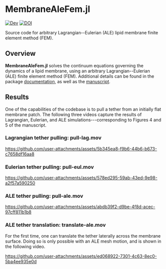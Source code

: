 
# MembraneAleFem.jl

[![Dev](https://img.shields.io/badge/docs-dev-blue.svg)](https://sahu-lab.github.io/MembraneAleFem.jl/dev/)
[![DOI](https://zenodo.org/badge/DOI/10.48550/arXiv.2412.07596.svg)](https://doi.org/10.48550/arXiv.2412.07596)

Source code for arbitrary Lagrangian--Eulerian (ALE) lipid membrane finite
element method (FEM).


## Overview

**MembraneAleFem.jl** solves the continuum equations governing the dynamics of a
lipid membrane, using an arbitrary Lagrangian--Eulerian (ALE) finite element
method (FEM).
Additional details can be found in the package
[documentation](https://sahu-lab.github.io/MembraneAleFem.jl), as well as the
[manuscript](https://arxiv.org/pdf/2412.07596).


## Results

One of the capabilities of the codebase is to pull a tether from an initially
flat membrane patch.
The following three videos capture the results of Lagrangian, Eulerian, and ALE
simulations---corresponding to Figures 4 and 5 of the manuscript.


### Lagrangian tether pulling: pull-lag.mov

https://github.com/user-attachments/assets/5b345ea8-f9b6-44b6-b673-c7658df16aa8


### Eulerian tether pulling: pull-eul.mov

https://github.com/user-attachments/assets/578ed295-59ab-43ed-9e98-a2f57a590250


### ALE tether pulling: pull-ale.mov

https://github.com/user-attachments/assets/abdb39f2-d9be-4f8d-acec-97cff811b1b8


### ALE tether translation: translate-ale.mov

For the first time, one can translate the tether laterally across the membrane
surface.
Doing so is only possible with an ALE mesh motion, and is shown in the following
video.

https://github.com/user-attachments/assets/ed068922-7301-4c63-8ec0-5ba4ee935e0d

